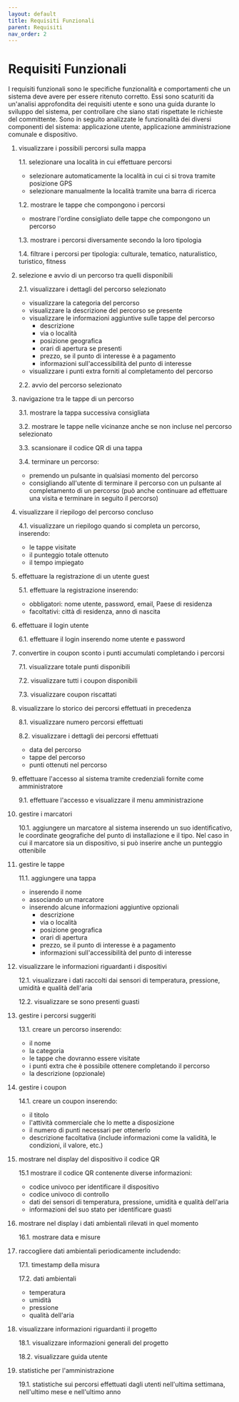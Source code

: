 ```yaml
---
layout: default
title: Requisiti Funzionali
parent: Requisiti
nav_order: 2
---
```


# Requisiti Funzionali
I requisiti funzionali sono le specifiche funzionalità e comportamenti che un sistema deve avere per essere ritenuto corretto. Essi sono scaturiti da un'analisi approfondita dei requisiti utente e sono una guida durante lo sviluppo del sistema, per controllare che siano stati rispettate le richieste del committente. Sono in seguito analizzate le funzionalità dei diversi componenti del sistema: applicazione utente, applicazione amministrazione comunale e dispositivo.

1. visualizzare i possibili percorsi sulla mappa
   
   1.1. selezionare una località in cui effettuare percorsi
      - selezionare automaticamente la località in cui ci si trova tramite posizione GPS
      - selezionare manualmente la località tramite una barra di ricerca
   
   1.2. mostrare le tappe che compongono i percorsi
      - mostrare l'ordine consigliato delle tappe che compongono un percorso 
   
   1.3. mostrare i percorsi diversamente secondo la loro tipologia
   
   1.4. filtrare i percorsi per tipologia: culturale, tematico, naturalistico, turistico, fitness

2. selezione e avvio di un percorso tra quelli disponibili
    
    2.1. visualizzare i dettagli del percorso selezionato
      - visualizzare la categoria del percorso
      - visualizzare la descrizione del percorso se presente
      - visualizzare le informazioni aggiuntive sulle tappe del percorso
        - descrizione
        - via o località
        - posizione geografica
        - orari di apertura se presenti
        - prezzo, se il punto di interesse è a pagamento
        - informazioni sull'accessibilità del punto di interesse
      - visualizzare i punti extra forniti al completamento del percorso
    
    2.2. avvio del percorso selezionato

3. navigazione tra le tappe di un percorso
    
    3.1. mostrare la tappa successiva consigliata

    3.2. mostrare le tappe nelle vicinanze anche se non incluse nel percorso selezionato

    3.3. scansionare il codice QR di una tappa

    3.4. terminare un percorso:
     - premendo un pulsante in qualsiasi momento del percorso
     - consigliando all'utente di terminare il percorso con un pulsante al completamento di un percorso (può anche continuare ad effettuare una visita e terminare in seguito il percorso)

4. visualizzare il riepilogo del percorso concluso
    
    4.1. visualizzare un riepilogo quando si completa un percorso, inserendo:
     - le tappe visitate
     - il punteggio totale ottenuto
     - il tempo impiegato

5. effettuare la registrazione di un utente guest
   
   5.1. effettuare la registrazione inserendo:
     - obbligatori: nome utente, password, email, Paese di residenza
     - facoltativi: città di residenza, anno di nascita

6. effettuare il login utente
   
   6.1. effettuare il login inserendo nome utente e password

7. convertire in coupon sconto i punti accumulati completando i percorsi
    
    7.1. visualizzare totale punti disponibili

    7.2. visualizzare tutti i coupon disponibili

    7.3. visualizzare coupon riscattati

8. visualizzare lo storico dei percorsi effettuati in precedenza
   
    8.1. visualizzare numero percorsi effettuati

    8.2. visualizzare i dettagli dei percorsi effettuati
      - data del percorso
      - tappe del percorso
      - punti ottenuti nel percorso

9.  effettuare l'accesso al sistema tramite credenziali fornite come amministratore
    
    9.1. effettuare l'accesso e visualizzare il menu amministrazione

10. gestire i marcatori
    
    10.1. aggiungere un marcatore al sistema inserendo un suo identificativo, le coordinate geografiche del punto di installazione e il tipo. Nel caso in cui il marcatore sia un dispositivo, si può inserire anche un punteggio ottenibile

11. gestire le tappe
    
    11.1. aggiungere una tappa
    - inserendo il nome
    - associando un marcatore
    - inserendo alcune informazioni aggiuntive opzionali
        - descrizione
        - via o località
        - posizione geografica
        - orari di apertura
        - prezzo, se il punto di interesse è a pagamento
        - informazioni sull'accessibilità del punto di interesse

12. visualizzare le informazioni riguardanti i dispositivi
    
    12.1. visualizzare i dati raccolti dai sensori di temperatura, pressione, umidità e qualità dell'aria
    
    12.2. visualizzare se sono presenti guasti

13. gestire i percorsi suggeriti
    
    13.1. creare un percorso inserendo:
       - il nome
       - la categoria
       - le tappe che dovranno essere visitate
       - i punti extra che è possibile ottenere completando il percorso
       - la descrizione (opzionale)
        
14. gestire i coupon
    
    14.1. creare un coupon inserendo:
       - il titolo
       - l'attività commerciale che lo mette a disposizione
       - il numero di punti necessari per ottenerlo
       - descrizione facoltativa (include informazioni come la validità, le condizioni, il valore, etc.)

15. mostrare nel display del dispositivo il codice QR
    
    15.1 mostrare il codice QR contenente diverse informazioni:
    - codice univoco per identificare il dispositivo
    - codice univoco di controllo
    - dati dei sensori di temperatura, pressione, umidità e qualità dell'aria
    - informazioni del suo stato per identificare guasti

16. mostrare nel display i dati ambientali rilevati in quel momento
    
    16.1. mostrare data e misure

17. raccogliere dati ambientali periodicamente includendo:
    
    17.1. timestamp della misura

    17.2. dati ambientali
    - temperatura
    - umidità
    - pressione
    - qualità dell'aria

18. visualizzare informazioni riguardanti il progetto
    
    18.1. visualizzare informazioni generali del progetto
    
    18.2. visualizzare guida utente

19. statistiche per l'amministrazione
    
    19.1. statistiche sui percorsi effettuati dagli utenti nell'ultima settimana, nell'ultimo mese e nell'ultimo anno